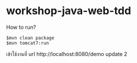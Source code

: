 # workshop-java-web-tdd

How to run?

```
$mvn clean package
$mvn tomcat7:run

```

เข้าใช้งานที่ url http://localhost:8080/demo
update 2
